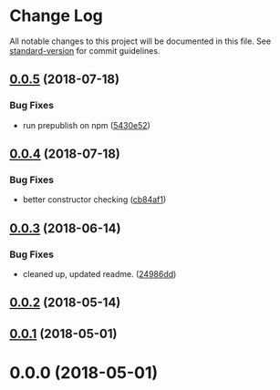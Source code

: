 # Change Log

All notable changes to this project will be documented in this file. See [standard-version](https://github.com/conventional-changelog/standard-version) for commit guidelines.

<a name="0.0.5"></a>
## [0.0.5](https://github.com/j/type-mongo-mapper/compare/v0.0.4...v0.0.5) (2018-07-18)


### Bug Fixes

* run prepublish on npm ([5430e52](https://github.com/j/type-mongo-mapper/commit/5430e52))



<a name="0.0.4"></a>
## [0.0.4](https://github.com/j/type-mongo-mapper/compare/v0.0.3...v0.0.4) (2018-07-18)


### Bug Fixes

* better constructor checking ([cb84af1](https://github.com/j/type-mongo-mapper/commit/cb84af1))



<a name="0.0.3"></a>
## [0.0.3](https://github.com/j/type-mongo-mapper/compare/v0.0.2...v0.0.3) (2018-06-14)


### Bug Fixes

* cleaned up, updated readme. ([24986dd](https://github.com/j/type-mongo-mapper/commit/24986dd))



<a name="0.0.2"></a>
## [0.0.2](https://github.com/j/type-mongo-mapper/compare/v0.0.1...v0.0.2) (2018-05-14)



<a name="0.0.1"></a>
## [0.0.1](https://github.com/j/type-mongo-mapper/compare/v0.0.0...v0.0.1) (2018-05-01)



<a name="0.0.0"></a>
# 0.0.0 (2018-05-01)
